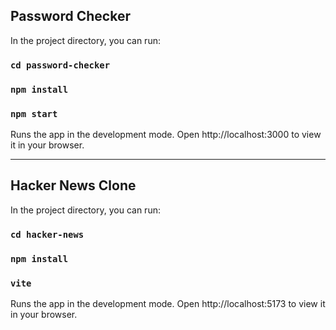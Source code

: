 ## Password Checker

In the project directory, you can run:
### `cd password-checker`
### `npm install`
### `npm start`

Runs the app in the development mode.
Open http://localhost:3000 to view it in your browser.


<hr />

## Hacker News Clone

In the project directory, you can run:
### `cd hacker-news`
### `npm install`
### `vite`

Runs the app in the development mode.
Open http://localhost:5173 to view it in your browser.
